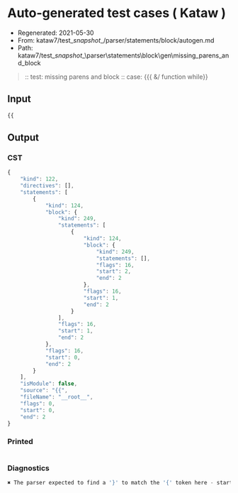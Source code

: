 # Auto-generated test cases ( Kataw )
- Regenerated: 2021-05-30
- From: kataw7/test\__snapshot__/parser/statements/block/autogen.md
- Path: kataw7/test\__snapshot__\parser\statements\block\gen\missing_parens_and_block
> :: test: missing parens and block
> :: case: {{{ &/ function while}}
## Input

`````js
{{
`````
## Output

### CST

```javascript
{
    "kind": 122,
    "directives": [],
    "statements": [
        {
            "kind": 124,
            "block": {
                "kind": 249,
                "statements": [
                    {
                        "kind": 124,
                        "block": {
                            "kind": 249,
                            "statements": [],
                            "flags": 16,
                            "start": 2,
                            "end": 2
                        },
                        "flags": 16,
                        "start": 1,
                        "end": 2
                    }
                ],
                "flags": 16,
                "start": 1,
                "end": 2
            },
            "flags": 16,
            "start": 0,
            "end": 2
        }
    ],
    "isModule": false,
    "source": "{{",
    "fileName": "__root__",
    "flags": 0,
    "start": 0,
    "end": 2
}
```

### Printed

```javascript

```

### Diagnostics

```javascript
✖ The parser expected to find a '}' to match the '{' token here - start: 2, end: 2

```

